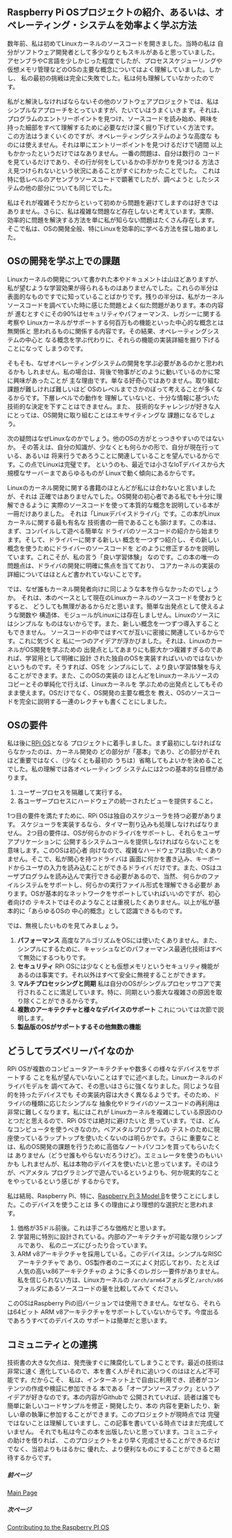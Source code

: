 ## Raspberry Pi OSプロジェクトの紹介、あるいは、オペレーティング・システムを効率よく学ぶ方法

数年前、私は初めてLinuxカーネルのソースコードを開きました。当時の私は
自分がソフトウェア開発者として多少なりともスキルがあると思っていました。
アセンブラやC言語を少しかじった程度でしたが、プロセススケジューリングや
仮想メモリ管理などのOSの主要な概念についてはよく理解していました。しかし、
私の最初の挑戦は完全に失敗でした。私は何も理解していなかったのです。

私がと解決しなければならないその他のソフトウェアプロジェクトでは、私は
シンプルなアプローチをとっていますが、たいていはうまくいきます。それは、
プログラムのエントリーポイントを見つけ、ソースコードを読み始め、興味を
持った細部をすべて理解するために必要なだけ深く掘り下げていく方法です。
この方法はうまくいくのですが、オペレーティングシステムのような高度な
ものには使えません。それは単にエントリーポイントを見つけるだけで1週間
以上もかかったというだけではなありません。一番の問題は、自分は数行の
コードを見ているだけであり、その行が何をしているかの手がかりを見つける
方法さえ見つけられないという状況にあることがすぐにわかったことでした。
これは特に低レベルのアセンブラソースコードで顕著でしたが、調べようと
したシステムの他の部分についても同じでした。

私はそれが複雑そうだからといって初めから問題を避けてしますのは好きでは
ありません。さらに、私は複雑な問題など存在しないと考えています。実際、
効率的に問題を解決する方法を単に私が知らない問題はたくさん存在します。
そこで私は、OSの開発全般、特にLinuxを効率的に学べる方法を探し始めました。

## OSの開発を学ぶ上での課題

Linuxカーネルの開発について書かれた本やドキュメントは山ほどありますが、
私が望むような学習効果が得られるものはありませんでした。これらの半分は
表面的なものですでに知っていることばかりです。残りの半分は、私がカーネル
ソースコードを調べていた時に感じた問題とよく似た問題があります。本の内容が
進むとすぐにその90%はセキュリティやパフォーマンス、レガシーに関する考察や
Linuxカーネルがサポートする何百万もの機能といった中心的な概念とは無関係と
思われるものに関係する内容です。その結果、オペレーティングシステムの中心と
なる概念を学ぶ代わりに、それらの機能の実装詳細を掘り下げることになって
しまうのです。

そもそも、なぜオペレーティングシステムの開発を学ぶ必要があるのかと思われるかも
しれません。私の場合は、背後で物事がどのように動いているのかに常に興味があったことが
主な理由です。単なる好奇心ではありません。取り組む課題が難しければ難しいほど
OSのレベルまでさかのぼって考えることが多くなるからです。下層レベルでの動作を
理解していないと、十分な情報に基づいた技術的な決定を下すことはできません。また、
技術的なチャレンジが好きな人にとっては、OS開発に取り組むことはエキサイティングな
課題になるでしょう。

次の疑問はなぜLinuxなのかでしょう。他のOSの方がとっつきやすいのではないか。
その答えは、自分の知識が、少なくとも何らかの形で、自分が現在行っている、あるいは
将来行うであろうことに関連していることを望んでいるからです。この点でLinuxは完璧です。
というのも、最近では小さなIoTデバイスから大規模なサーバーまであらゆるものが
Linuxで動く傾向にあるからです。

Linuxのカーネル開発に関する書籍のほとんどが私には合わないと言いましたが、それは
正確ではありませんでした。OS開発の初心者である私でも十分に理解できるように
実際のソースコードを使って本質的な概念を説明している本が一冊だけありました。
それは「Linuxデバイスドライバ」です。この本がLinuxカーネルに関する最も有名な
技術書の一冊であることも頷けます。この本は、まず、コンパイルして遊べる簡単な
ドライバのソースコードの紹介から始まります。そして、ドライバーに関する新しい
概念を一つずつ紹介し、その新しい概念を使うためにドライバーのソースコードを
どのように修正するかを説明しています。これこそが、私の言う「良い学習体験」
なのです。この本の唯一の問題点は、ドライバの開発に明確に焦点を当てており、
コアカーネルの実装の詳細についてはほとんど書かれていないことです。

では、なぜ誰もカーネル開発者向けに同じような本を作らなかったのでしょうか。
それは、本のベースとして現在のLinuxカーネルのソースコードを使おうとすると、
どうしても無理があるからだと思います。簡単な出発点として使えるような関数や
構造体、モジュールがLinuxには存在しましせん。Linuxのソースにはシンプルな
ものはないからです。また、新しい概念を一つずつ導入することもできません。
ソースコードの中ではすべてが互いに密接に関連しているからです。これに気づくと
私に一つのアイデアが浮かびました。それは、LinuxのカーネルがOS開発を学ぶための
出発点としてあまりにも膨大かつ複雑すぎるのであれば、学習用として明確に設計
された独自のOSを実装すればいいのではないかというものです。そうすれば、OSを
シンプルにして、より良い学習体験を与えることができます。また、このOSの実装の
ほとんどをLinuxカーネルソースのコピーとその単純化で行えば、Linuxカーネルを
学ぶための出発点としてもそのまま使えます。OSだけでなく、OS開発の主要な概念を
教え、OSのソースコードを完全に説明する一連のレクチャも書くことにしました。

## OSの要件

私は後に[RPi OS](https://github.com/s-matyukevich/raspberry-pi-os)となる
プロジェクトに着手しました。まず最初にしなければならなかったのは、カーネル開発の
どの部分が「基本」であり、どの部分がそれほど重要ではなく、（少なくとも最初の
うちは）省略してもよいかを決めることでした。私の理解では各オペレーティング
システムには2つの基本的な目標があります。

1. ユーザープロセスを隔離して実行する。
2. 各ユーザープロセスにハードウェアの統一されたビューを提供すること。

1つ目の要件を満たすために、RPi OSは独自のスケジューラを持つ必要があります。
スケジューラを実装するなら、タイマー割り込みも処理しなければなりません。
2つ目の要件は、OSが何らかのドライバをサポートし、それらをユーザアプリケーションに
公開するシステムコールを提供しなければならないことを意味します。このOSは初心者
向けなので、複雑なハードウェアは扱いたくありません。そこで、私が関心を持つドライバは
画面に何かを書き込み、キーボードからユーザの入力を読み込むことができるドライバ
だけです。また、OSはユーザプログラムを読み込んで実行できる必要があるので、当然、
何らかのファイルシステムをサポートし、何らかの実行ファイル形式を理解できる必要が
あります。OSが基本的なネットワークをサポートしていればいいのですが、初心者向けの
テキストではそのようなことは重視したくありません。以上が私が基本的に「あらゆるOSの
中心的概念」として認識できるものです。

では、無視したいものを見てみましょう。

1. **パフォーマンス** 高度なアルゴリズムをOSには使いたくありません。また、シンプルにするために、キャッシュなどのパフォーマンス最適化技術はすべて無効にするつもりです。
2. **セキュリティ** RPi OSには少なくとも仮想メモリというセキュリティ機能があるのは事実です。それ以外はすべて安全に無視することができます。
3. **マルチプロセッシングと同期** 私は自分のOSがシングルプロセッサコアで実行されることに満足しています。特に、同期という膨大な複雑さの原因を取り除くことができるからです。
4. **複数のアーキテクチャと様々なデバイスのサポート** これについては次節で説明します。
5. **製品版のOSがサポートするその他無数の機能**

## どうしてラズベリーパイなのか

RPi OSが複数のコンピュータアーキテクチャや数多くの様々なデバイスをサポートする
ことを私が望んでいないことはすでに述べました。Linuxカーネルのドライバモデルを
調べてみて、その思いはさらに強くなりました。同じような目的を持ったデバイスでも
その実装内容は大きく異なるようです。そのため、ドライバの種類に応じたシンプルな
抽象化やドライバのソースコードの再利用は非常に難しくなります。私にはこれが
Linuxカーネルを複雑にしている原因のひとつだと思えるので、RPi OSでは絶対に避けたいと
思っています。では、どんなコンピュータを使うべきなのか。ベアメタルプログラムの
テストのために現座使っているラップトップを使いたくないのは明らかです。さらに
重要なことは、私のOS開発の課題を行うために高価なノートパソコンを買ってもらいたくは
ありません（どうせ誰もやらないだろうけど）。エミュレータを使うのもいいかも
しれませんが、私は本物のデバイスを使いたいと思っています。そのほうが、ベアメタル
プログラミングで遊んでいるというよりも、何か現実的なことをやっているという感じが
するからです。

私は結局、Raspberry Pi、特に、[Raspberry Pi 3 Model B](https://www.raspberrypi.org/products/raspberry-pi-3-model-b/)を使うことにしました。このデバイスを使うことは
多くの理由により理想的な選択だと思われます。

1. 価格が35ドル前後。これは手ごろな価格だと思います。
2. 学習用に特別に設計されている。内部のアーキテクチャが可能な限りシンプルであり、
   私のニーズにぴったり合っています。
3. ARM v8アーキテクチャを採用している。このデバイスは。シンプルなRISCアーキテクチャで
   あり、OS製作者のニーズによく対応しており、たとえば人気の高いx86アーキテクチャの
   ように多くのレガシー要件がありません。私を信じられない方は、Linuxカーネルの
   `/arch/arm64`フォルダと`/arch/x86`フォルダにあるソースコードの量を比較してみて
   ください。

このOSはRaspberry Piの旧バージョンでは使用できません。なぜなら、それらは64ビット
ARM v8アーキテクチャをサポートしていないからです。今度出るであろうすべてのデバイスの
サポートは簡単だと思います。

## コミュニティとの連携

技術書の大きな欠点は、発売後すぐに陳腐化してしまうことです。最近の技術は非常に速く
進化しているので、本を書く人がそれに追いつくのはほとんど不可能です。だからこそ、
私は、インターネット上で自由に利用でき、読者がコンテンツの作成や検証に参加できる
本である「オープンソースブック」というアイデアが好きなのです。本の内容がGithubで
公開されていれば、読者は誰でも簡単に新しいコードサンプルを修正・開発したり、本の
内容を更新したり、新しい章の執筆に参加することができます。このプロジェクトが現時点では
完璧ではないことは理解していますし、この記事を書いている時点ではまだ完成していません。
それでも私は今この本を出版したいと思っています。コミュニティの助けを借りれば、
このプロジェクトをより早く完成させることができるだけでなく、当初よりもはるかに
優れた、より便利なものにすることができると期待するからです。

##### 前ページ

[Main Page](../README.md)

##### 次ページ

[Contributing to the Raspberry PI OS](../docs/Contributions.md)
